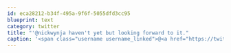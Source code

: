 ```yaml
---
id: eca28212-b34f-495a-9f6f-5055dfd3cc95
blueprint: text
category: twitter
title: "'@nickwynja haven't yet but looking forward to it."
caption: '<span class="username username_linked">@<a href="https://twitter.com/nickwynja" title="Nick Wynja">nickwynja</a></span> haven''t yet but looking forward to it.'
---
```

